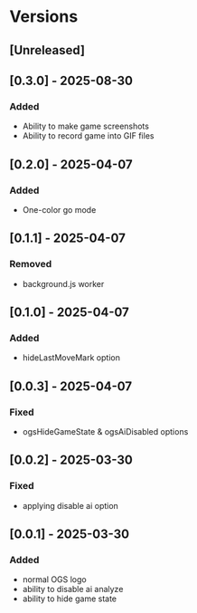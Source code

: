 # Versions

## [Unreleased]

## [0.3.0] - 2025-08-30
### Added
- Ability to make game screenshots
- Ability to record game into GIF files

## [0.2.0] - 2025-04-07
### Added
- One-color go mode

## [0.1.1] - 2025-04-07
### Removed
- background.js worker

## [0.1.0] - 2025-04-07
### Added
- hideLastMoveMark option

## [0.0.3] - 2025-04-07
### Fixed
- ogsHideGameState & ogsAiDisabled options

## [0.0.2] - 2025-03-30
### Fixed
- applying disable ai option

## [0.0.1] - 2025-03-30
### Added
- normal OGS logo
- ability to disable ai analyze
- ability to hide game state
